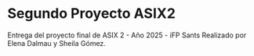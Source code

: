 # Segundo Proyecto ASIX2

Entrega del proyecto final de ASIX 2 - Año 2025 - iFP Sants Realizado por Elena Dalmau y Sheila Gómez.
